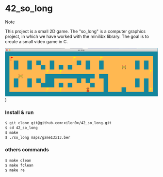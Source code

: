 # 42_so_long
> [!NOTE]
> This project is a small 2D game. 
The "so_long" is a computer graphics project, in which we have worked with the minilibx library. The goal is to create a small video game in C.  
> 

<!-- ![Screenshot](https://raw.githubusercontent.com/xilen0x/xilen0x/master/images_x_repos/so_long.png) -->
[![Watch the video](https://raw.githubusercontent.com/xilen0x/xilen0x/master/images_x_repos/so_long.png)](https://youtu.be/NeLeEFs3HWc?si=4RYK9WulQzmseuh7))

### Install & run
```
$ git clone git@github.com:xilen0x/42_so_long.git
$ cd 42_so_long
$ make
$ ./so_long maps/game13x13.ber
```
### others commands
```
$ make clean
$ make fclean
$ make re
```

